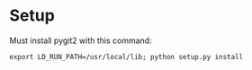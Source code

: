 
# Setup

Must install pygit2 with this command:

    export LD_RUN_PATH=/usr/local/lib; python setup.py install
